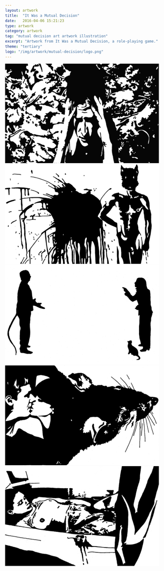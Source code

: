 ```yaml
---
layout: artwork
title:  "It Was a Mutual Decision"
date:   2016-04-06 15:21:23
type: artwork
category: artwork
tag: "mutual decision art artwork illustration"
excerpt: "Artwork from It Was a Mutual Decision, a role-playing game."
theme: "tertiary"
logo: "/img/artwork/mutual-decision/logo.png"
---
```

<div class="image-container">
	<div class="wrapper">
		<section class="artwork">
			<img src="/img/artwork/mutual-decision/firstStage.png" alt="The First Stage"/>		
		</section>
		<section class="artwork">
			<img src="/img/artwork/mutual-decision/murder.png" alt="Murder"/>		
		</section>
		<section class="artwork">
			<img src="/img/artwork/mutual-decision/passenger.png" alt="The Passenger"/>		
		</section>
		<section class="artwork">
			<img src="/img/artwork/mutual-decision/ratkiss.png" alt="Rat Kiss"/>		
		</section>
		<section class="artwork">
			<img src="/img/artwork/mutual-decision/suicide.png" alt="Suicide"/>		
		</section>
	</div>
</div>